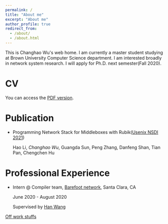```yaml
---
permalink: /
title: "About me"
excerpt: "About me"
author_profile: true
redirect_from: 
  - /about/
  - /about.html
---
```

This is Changhao Wu's web home. I am currently a master student studying at 
Brown University Computer Science department. I am interested broadly in 
network system research. I will apply for Ph.D. next semester(Fall 2020). 

# CV
You can access the [PDF version](http://gordonwucn.github.io/files/changhao-wu-resume.pdf).

# Publication
* Programming Network Stack for Middleboxes with Rubik([Usenix NSDI 2021](https://www.usenix.org/conference/nsdi21))
 
  Hao Li, *Changhao Wu*, Guangda Sun, Peng Zhang, Danfeng Shan, Tian Pan, Chengchen Hu

# Professional Experience
* Intern @ Compiler team, [Barefoot network](https://www.barefootnetworks.com/), Santa Clara, CA

  June 2020 - August 2020

  Supervised by [Han Wang](https://www.cs.cornell.edu/~hwang/)

[Off work stuffs](https://gordonwucn.github.io/misc/)